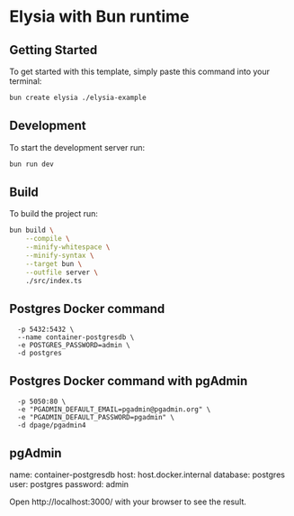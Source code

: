 # Elysia with Bun runtime

## Getting Started
To get started with this template, simply paste this command into your terminal:
```bash
bun create elysia ./elysia-example
```

## Development
To start the development server run:
```bash
bun run dev
```

## Build
To build the project run:
```bash
bun build \
	--compile \
	--minify-whitespace \
	--minify-syntax \
	--target bun \
	--outfile server \
	./src/index.ts
```

## Postgres Docker command
```docker run \
  -p 5432:5432 \
  --name container-postgresdb \
  -e POSTGRES_PASSWORD=admin \
  -d postgres
```

## Postgres Docker command with pgAdmin
```docker run \
  -p 5050:80 \
  -e "PGADMIN_DEFAULT_EMAIL=pgadmin@pgadmin.org" \
  -e "PGADMIN_DEFAULT_PASSWORD=pgadmin" \
  -d dpage/pgadmin4
```

## pgAdmin
name: container-postgresdb
host: host.docker.internal
database: postgres
user: postgres
password: admin

Open http://localhost:3000/ with your browser to see the result.